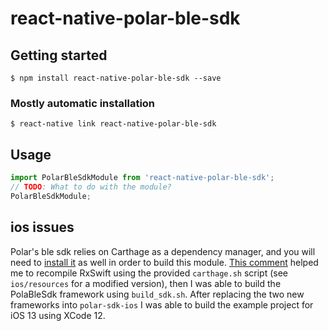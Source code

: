 # react-native-polar-ble-sdk

## Getting started

`$ npm install react-native-polar-ble-sdk --save`

### Mostly automatic installation

`$ react-native link react-native-polar-ble-sdk`

## Usage

```javascript
import PolarBleSdkModule from 'react-native-polar-ble-sdk';
// TODO: What to do with the module?
PolarBleSdkModule;
```

## ios issues

Polar's ble sdk relies on Carthage as a dependency manager, and you will need to
[install it](https://github.com/Carthage/Carthage#installing-carthage) as well
in order to build this module.
[This comment](https://github.com/polarofficial/polar-ble-sdk/issues/97#issuecomment-702174877)
helped me to recompile RxSwift using the provided `carthage.sh` script
(see `ios/resources` for a modified version), then I was able to build the
PolaBleSdk framework using `build_sdk.sh`.
After replacing the two new frameworks into `polar-sdk-ios` I was able to build
the example project for iOS 13 using XCode 12.

